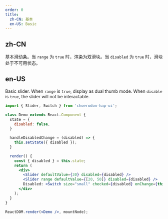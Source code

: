 ```yaml
---
order: 0
title:
  zh-CN: 基本
  en-US: Basic
---
```


## zh-CN

基本滑动条。当 `range` 为 `true` 时，渲染为双滑块。当 `disabled` 为 `true` 时，滑块处于不可用状态。

## en-US

Basic slider. When `range` is `true`, display as dual thumb mode. When `disable` is `true`, the slider will not be interactable.

````jsx
import { Slider, Switch } from 'choerodon-hap-ui';

class Demo extends React.Component {
  state = {
    disabled: false,
  }

  handleDisabledChange = (disabled) => {
    this.setState({ disabled });
  }

  render() {
    const { disabled } = this.state;
    return (
      <div>
        <Slider defaultValue={30} disabled={disabled} />
        <Slider range defaultValue={[20, 50]} disabled={disabled} />
        Disabled: <Switch size="small" checked={disabled} onChange={this.handleDisabledChange} />
      </div>
    );
  }
}

ReactDOM.render(<Demo />, mountNode);
````

<style>
.code-box-demo .c7n-slider {
  margin-bottom: 16px;
}
</style>
